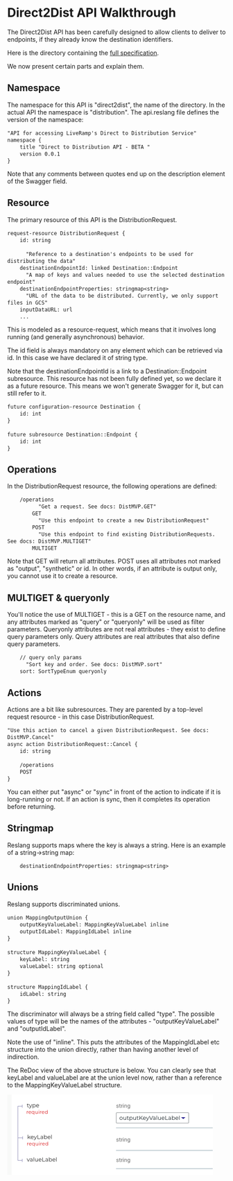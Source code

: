 # Direct2Dist API Walkthrough

The Direct2Dist API has been carefully designed to allow clients to deliver to endpoints, if they already know the destination identifiers.

Here is the directory containing the [full specification](../models/direct2dist).

We now present certain parts and explain them.

## Namespace

The namespace for this API is "direct2dist", the name of the directory. In the actual API the namespace is "distribution". The api.reslang file defines the version of the namespace:

```
"API for accessing LiveRamp's Direct to Distribution Service"
namespace {
    title "Direct to Distribution API - BETA "
    version 0.0.1
}
```

Note that any comments between quotes end up on the description element of the Swagger field.

## Resource

The primary resource of this API is the DistributionRequest.

```
request-resource DistributionRequest {
    id: string

      "Reference to a destination's endpoints to be used for distributing the data"
    destinationEndpointId: linked Destination::Endpoint
      "A map of keys and values needed to use the selected destination endpoint"
    destinationEndpointProperties: stringmap<string>
      "URL of the data to be distributed. Currently, we only support files in GCS"
    inputDataURL: url
    ...
```

This is modeled as a resource-request, which means that it involves long running (and generally asynchronous) behavior.

The id field is always mandatory on any element which can be retrieved via id. In this case we have declared it of string type.

Note that the destinationEndpointId is a link to a Destination::Endpoint subresource. This resource has not been fully defined yet, so we declare it as a future resource. This means we won't generate Swagger for it, but can still refer to it.

```
future configuration-resource Destination {
    id: int
}

future subresource Destination::Endpoint {
    id: int
}
```

## Operations

In the DistributionRequest resource, the following operations are defined:

```
    /operations
          "Get a request. See docs: DistMVP.GET"
        GET
          "Use this endpoint to create a new DistributionRequest"
        POST
          "Use this endpoint to find existing DistributionRequests. See docs: DistMVP.MULTIGET"
        MULTIGET
```

Note that GET will return all attributes. POST uses all attributes not marked as "output", "synthetic" or id. In other words, if an attribute is output only, you cannot use it to create a resource.

## MULTIGET & queryonly

You'll notice the use of MULTIGET - this is a GET on the resource name, and any attributes marked as "query" or "queryonly" will be used as filter parameters. Queryonly attributes are not real attributes - they exist to define query parameters only. Query attributes are real attributes that also define query parameters.

```
    // query only params
      "Sort key and order. See docs: DistMVP.sort"
    sort: SortTypeEnum queryonly
```

## Actions

Actions are a bit like subresources. They are parented by a top-level request resource - in this case DistributionRequest.

```
"Use this action to cancel a given DistributionRequest. See docs: DistMVP.Cancel"
async action DistributionRequest::Cancel {
    id: string

    /operations
    POST
}
```

You can either put "async" or "sync" in front of the action to indicate if it is long-running or not. If an action is sync, then it completes its operation before returning.

## Stringmap

Reslang supports maps where the key is always a string. Here is an example of a string->string map:

```
    destinationEndpointProperties: stringmap<string>
```

## Unions

Reslang supports discriminated unions.

```
union MappingOutputUnion {
    outputKeyValueLabel: MappingKeyValueLabel inline
    outputIdLabel: MappingIdLabel inline
}

structure MappingKeyValueLabel {
    keyLabel: string
    valueLabel: string optional
}

structure MappingIdLabel {
    idLabel: string
}
```

The discriminator will always be a string field called "type". The possible values of type will be the names of the attributes - "outputKeyValueLabel" and "outputIdLabel".

Note the use of "inline". This puts the attributes of the MappingIdLabel etc structure into the union directly, rather than having another level of indirection.

The ReDoc view of the above structure is below. You can clearly see that keyLabel and valueLabel are at the union level now, rather than a reference to the MappingKeyValueLabel structure.

![Union](union.png)
